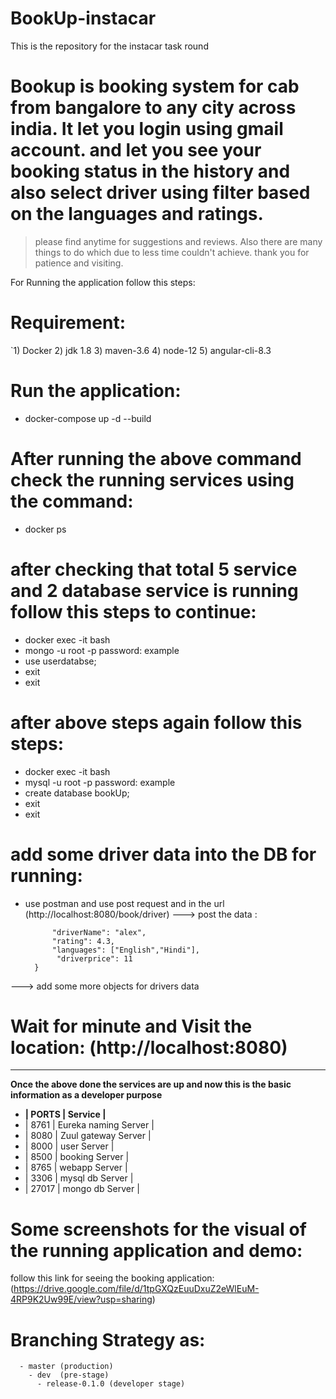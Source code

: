 # BookUp-instacar
This is the repository for the instacar task round

# Bookup is booking system for cab from bangalore to any city across india. It let you login using gmail account. and let you see your booking status in the history and also select driver using filter based on the languages and ratings. 

> please find anytime for suggestions and reviews. Also there are many things to do which due to less time couldn't achieve. thank you for patience and visiting.

For Running the application follow this steps:

# Requirement:
`1) Docker
 2) jdk 1.8
 3) maven-3.6
 4) node-12
 5) angular-cli-8.3
 
# Run the application:
  - docker-compose up -d --build

# After running the above command check the running services using the command:
  - docker ps
 
# after checking that total 5 service and 2 database service is running follow this steps to continue:
  - docker exec -it <pid of mongoservice> bash
  - mongo -u root -p
  password: example
  - use userdatabse;
  - exit
  - exit

# after above steps again follow this steps:
 - docker exec -it <pid of mysql> bash
  - mysql -u root -p
  password: example
  - create database bookUp;
  - exit
  - exit
# add some driver data into the DB for running:
  - use postman and use post request and in the url (http://localhost:8080/book/driver)
    ---> post the data :
       ``` {
	         "driverName": "alex",
	         "rating": 4.3,
	         "languages": ["English","Hindi"],
	          "driverprice": 11
         } 
   ---> add some more objects for drivers data
# Wait for minute and Visit the location: (http://localhost:8080)
------------------------------------------------------------------------------------------------------------------------------
 **Once the above done the services are up and now this is the basic information as a developer purpose**
  
  - **|   PORTS      |        Service          |**
  -   |    8761      |    Eureka naming Server |
  -   |    8080      |    Zuul gateway Server  | 
  -   |    8000      |      user  Server       |
  -   |    8500      |    booking  Server      |
  -   |    8765      |     webapp  Server      |
  -   |    3306      |    mysql db Server      |
  -   |    27017     |    mongo db Server      |
    
   
   # Some screenshots for the visual of the running application and demo:
   follow this link for seeing the booking application:
   (https://drive.google.com/file/d/1tpGXQzEuuDxuZ2eWlEuM-4RP9K2Uw99E/view?usp=sharing)

   # Branching Strategy as:
      - master (production)
        - dev  (pre-stage)
          - release-0.1.0 (developer stage)
